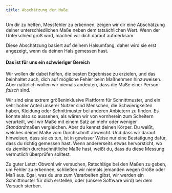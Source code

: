 ```yaml
---
title: Abschätzung der Maße
---
```


Um dir zu helfen, Messfehler zu erkennen, zeigen wir dir eine Abschätzung deiner unterschiedlichen Maße neben dem tatsächlichen Wert. Wenn der Unterschied groß wird, machen wir dich darauf aufmerksam.

<Tip>

Diese Abschätzung basiert auf deinem Halsumfang, daher wird sie erst angezeigt, wenn du deinen Hals gemessen hast.

</Tip>

<Note>

#### Das ist für uns ein schwieriger Bereich
Wir wollen dir dabei helfen, die besten Ergebnisse zu erzielen, und das beinhaltet auch, dich auf mögliche Fehler beim Maßnehmen hinzuweisen. 
Aber natürlich wollen wir niemals andeuten, dass die Maße einer Person *falsch* sind.  

Wir sind eine extrem größeninklusive Plattform für Schnittmuster, und ein sehr hoher Anteil unserer Nutzer sind Menschen, die Schwierigkeiten haben, Kleidung oder Schnittmuster bei anderen Anbietern zu finden. 
Es könnte also so aussehen, als wären wir von vornherein zum Scheitern verurteilt, weil wir Maße mit einem Satz an mehr oder weniger *Standard*maßen vergleichen. 
Aber du kennst deinen Körper. Du weißt, welches deiner Maße vom Durchschnitt abweicht. 
Und dass wir darauf hinweisen, dass sie es tun, ist in gewisser Weise nur eine Bestätigung dafür, dass du richtig gemessen hast.
Wenn andererseits etwas hervorsticht, wo du ziemlich durchschnittliche Maße hast, weißt du, dass du diese Messung vermutlich überprüfen solltest.

Zu guter Letzt: Obwohl wir versuchen, Ratschläge bei den Maßen zu geben, um Fehler zu erkennen, schließen wir niemals jemanden wegen Größe oder Maß aus. 
Egal, was du uns zum Verarbeiten gibst, wir werden ein Schnittmuster für dich erstellen, oder (unsere Software wird) bei dem Versuch sterben.

</Note>
